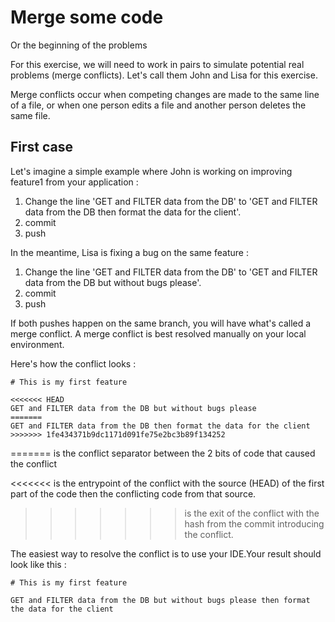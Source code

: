 # Merge some code

Or the beginning of the problems

For this exercise, we will need to work in pairs to simulate potential real problems (merge conflicts). Let's call them John and Lisa for this exercise.

Merge conflicts occur when competing changes are made to the same line of a file, or when one person edits a file and another person deletes the same file.

## First case

Let's imagine a simple example where John is working on improving feature1 from your application :

1. Change the line 'GET and FILTER data from the DB' to 'GET and FILTER data from the DB then format the data for the client'.
2. commit
3. push

In the meantime, Lisa is fixing a bug on the same feature :

1. Change the line 'GET and FILTER data from the DB' to 'GET and FILTER data from the DB but without bugs please'.
2. commit
3. push

If both pushes happen on the same branch, you will have what's called a merge conflict. A merge conflict is best resolved manually on your local environment. 

Here's how the conflict looks :
```
# This is my first feature

<<<<<<< HEAD
GET and FILTER data from the DB but without bugs please
=======
GET and FILTER data from the DB then format the data for the client
>>>>>>> 1fe434371b9dc1171d091fe75e2bc3b89f134252

```
======= is the conflict separator between the 2 bits of code that caused the conflict

<<<<<<< is the entrypoint of the conflict with the source (HEAD) of the first part of the code then the conflicting code from that source.

>>>>>>> is the exit of the conflict with the hash from the commit introducing the conflict. 

The easiest way to resolve the conflict is to use your IDE.Your result should look like this :
```
# This is my first feature

GET and FILTER data from the DB but without bugs please then format the data for the client
```
